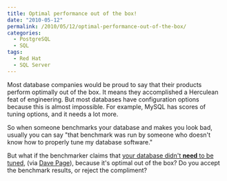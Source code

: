 ```yaml
---
title: Optimal performance out of the box!
date: "2010-05-12"
permalink: /2010/05/12/optimal-performance-out-of-the-box/
categories:
  - PostgreSQL
  - SQL
tags:
  - Red Hat
  - SQL Server
---
```

Most database companies would be proud to say that their products perform optimally out of the box. It means they accomplished a Herculean feat of engineering. But most databases have configuration options because this is almost impossible. For example, MySQL has scores of tuning options, and it needs a lot more.

So when someone benchmarks your database and makes you look bad, usually you can say "that benchmark was run by someone who doesn't know how to properly tune my database software."

But what if the benchmarker claims that [your database didn't **need** to be tuned][1], (via [Dave Page][2]), because it's optimal out of the box? Do you accept the benchmark results, or reject the compliment?

 [1]: http://www.redhat.com/pdf/rhel/bmsql-postgres-sqlsrvr-v1.0-1.pdf
 [2]: http://pgsnake.blogspot.com/2010/05/postgres-vs-sql-server.html
